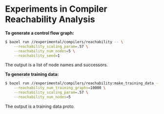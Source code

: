 # Experiments in Compiler Reachability Analysis

**To generate a control flow graph:**

```sh
$ bazel run //experimental/compilers/reachability -- \
    --reachability_scaling_param=.57 \
    --reachability_num_nodes=5 \
    --reachability_seed=1
```

The output is a list of node names and successors.

**To generate training data:**

```sh
$ bazel run //experimental/compilers/reachability:make_training_data -- \
    --reachability_num_training_graphs=10000 \
    --reachability_scaling_param=.57 \
    --reachability_num_nodes=5
```

The output is a training data proto.
